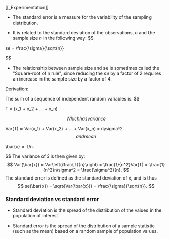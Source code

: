 [[_Experimentation]]

- The standard error is a measure for the variability of the sampling distribution.

- It is related to the standard deviation of the observations, $\sigma$ and the sample size $n$ in the following way:
$$

se = \frac{\sigma}{\sqrt{n}}

$$
- The relationship between sample size and se is sometimes called the "Square-root of n rule", since reducing the $se$ by a factor of 2 requires an increase in the sample size by a factor of 4.

Derivation:

The sum of a sequence of independent random variables is:
$$

T = (x_1 + x_2 + ... + x_n)

$$
Which has variance
$$

Var(T) = Var(x_1) + Var(x_2) + ... + Var(x_n) = n\sigma^2$$
and mean
$$

\bar{x} = T/n.

$$
The variance of $\bar{x}$ is then given by:
$$
Var(\bar{x}) = Var\left(\frac{T}{n}\right) = \frac{1}{n^2}Var(T) = \frac{1}{n^2}n\sigma^2 = \frac{\sigma^2}{n}.
$$
The standard error is defined as the standard deviation of $\bar{x}$, and is thus
$$
se(\bar{x}) = \sqrt{Var(\bar{x})} = \frac{\sigma}{\sqrt{n}}.
$$

### Standard deviation vs standard error

- Standard deviation is the spread of the distribution of the values in the population of interest

- Standard error is the spread of the distribution of a sample statistic (such as the mean) based on a random sample of population values.